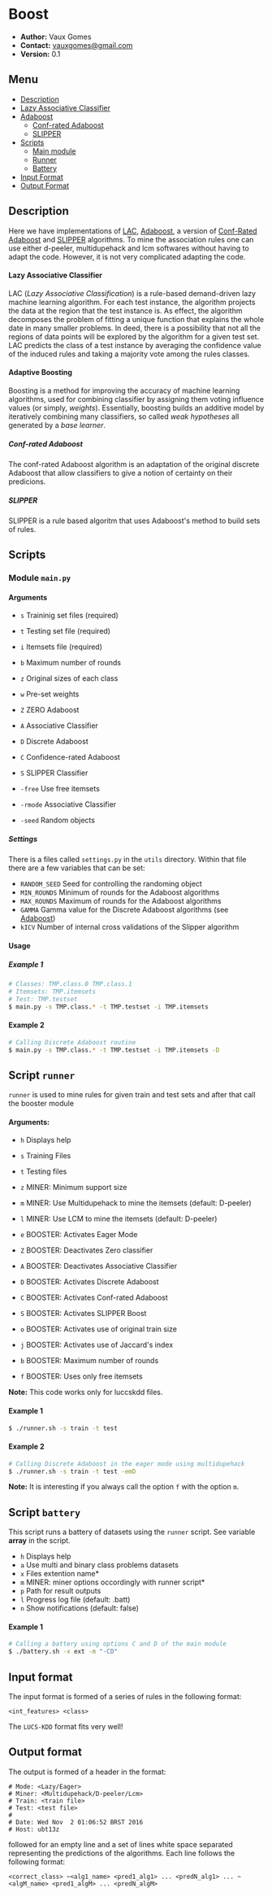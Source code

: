 # Boost
  - **Author:** Vaux Gomes
  - **Contact:** vauxgomes@gmail.com
  - **Version:** 0.1

## Menu
 - [Description](#description)
 - [Lazy Associative Classifier](#lac)
 - [Adaboost](#adaboost)
   - [Conf-rated Adaboost](#cboost)
   - [SLIPPER](#slipper)
 - [Scripts](#mainmodule)
   - [Main module](#mainmodule)
   - [Runner](#runner)
   - [Battery](#battery)
 - [Input Format](#informat)
 - [Output Format](#outformat)

##  <a name="description"></a>Description
Here we have implementations of [LAC], [Adaboost], a version of [Conf-Rated Adaboost] and [SLIPPER] algorithms. To mine the association rules one can use either d-peeler, multidupehack and lcm softwares without having to adapt the code. However, it is not very complicated adapting the code.

#### <a name="lac"></a>Lazy Associative Classifier
LAC (_Lazy Associative Classification_) is a rule-based demand-driven lazy machine learning algorithm. For each test instance, the algorithm projects the data at the region that the test instance is. As effect, the algorithm decomposes the problem of fitting a unique function that explains the whole date in many smaller problems. In deed, there is a possibility that not all the regions of data points will be explored by the algorithm for a given test set. LAC predicts the class of a test instance by averaging the confidence value of the induced rules and taking a majority vote among the rules classes.

#### <a name="adaboost"></a>**Ada**ptive **Boost**ing
Boosting is a method for improving the accuracy of machine learning algorithms, used for combining classifier by assigning them voting influence values (or simply, _weights_). Essentially, boosting builds an additive model by iteratively combining many classifiers, so called _weak hypotheses_ all generated by a _base learner_.

##### <a name="cboost"></a>Conf-rated Adaboost
The conf-rated Adaboost algorithm is an adaptation of the original discrete Adaboost that allow classifiers to give a notion of certainty on their predicions.

##### <a name="slipper"></a>SLIPPER
SLIPPER is a rule based algoritm that uses Adaboost's method to build sets of rules.

## Scripts
### <a name="mainmodule"></a>Module `main.py`
#### Arguments
  - `s` Traininig set files (required)
  - `t` Testing set file (required)
  - `i` Itemsets file (required)
  - `b` Maximum number of rounds
  - `z` Original sizes of each class
  - `w` Pre-set weights


  - `Z` ZERO Adaboost
  - `A` Associative Classifier
  - `D` Discrete Adaboost
  - `C` Confidence-rated Adaboost
  - `S` SLIPPER Classifier


  - `-free` Use free itemsets
  - `-rmode` Associative Classifier
  - `-seed` Random objects



##### Settings
There is a files called `settings.py` in the `utils` directory. Within that file there are a few variables that can be set:
  - `RANDOM_SEED` Seed for controlling the randoming object
  - `MIN_ROUNDS` Minimum of rounds for the Adaboost algorithms
  - `MAX_ROUNDS` Maximum of rounds for the Adaboost algorithms
  - `GAMMA` Gamma value for the Discrete Adaboost algorithms (see [Adaboost])
  - `kICV` Number of internal cross validations of the Slipper algorithm

#### Usage
##### Example 1
```sh
# Classes: TMP.class.0 TMP.class.1
# Itemsets: TMP.itemsets
# Test: TMP.testset
$ main.py -s TMP.class.* -t TMP.testset -i TMP.itemsets
```

#### Example 2
```sh
# Calling Discrete Adaboost routine
$ main.py -s TMP.class.* -t TMP.testset -i TMP.itemsets -D
```

## <a name="runner"></a>Script `runner` 
`runner` is used to mine rules for given train and test sets and after that call the booster module

#### Arguments:
  - `h` Displays help
  - `s` Training Files
  - `t` Testing files


  - `z` MINER: Minimum support size
  - `m` MINER: Use Multidupehack to mine the itemsets (default: D-peeler)
  - `l` MINER: Use LCM to mine the itemsets (default: D-peeler)


  - `e` BOOSTER: Activates Eager Mode
  - `Z` BOOSTER: Deactivates Zero classifier
  - `A` BOOSTER: Deactivates Associative Classifier
  - `D` BOOSTER: Activates Discrete Adaboost 
  - `C` BOOSTER: Activates Conf-rated Adaboost
  - `S` BOOSTER: Activates SLIPPER Boost
  - `o`	BOOSTER: Activates use of original train size
  - `j`	BOOSTER: Activates use of Jaccard\'s index
  - `b` BOOSTER: Maximum number of rounds
  - `f` BOOSTER: Uses only free itemsets

**Note:** This code works only for luccskdd files.

#### Example 1
```sh
$ ./runner.sh -s train -t test
```

#### Example 2
```sh
# Calling Discrete Adaboost in the eager mode using multidupehack
$ ./runner.sh -s train -t test -emD
```

**Note:** It is interesting if you always call the option `f` with the option `m`.

## <a name="battery"></a>Script `battery`
This script runs a battery of datasets using the `runner` script. See variable __array__ in the script.

 - `h` Displays help
 - `a` Use multi and binary class problems datasets
 - `x` Files extention name*
 - `m` MINER: miner options occordingly with runner script*
 - `p` Path for result outputs
 - `l` Progress log file (default: .batt)
 - `n` Show notifications (default: false)

#### Example 1
	
```sh
# Calling a battery using options C and D of the main module
$ ./battery.sh -x ext -m "-CD"
```

## <a name="informat"></a>Input format
The input format is formed of a series of rules in the following format:

	<int_features> <class>

The `LUCS-KDD` format fits very well!

## <a name="outformat"></a>Output format
The output is formed of a header in the format:

	# Mode: <Lazy/Eager> 
	# Miner: <Multidupehack/D-peeler/Lcm>
	# Train: <train file>
	# Test: <test file>
	# 
	# Date: Wed Nov  2 01:06:52 BRST 2016
	# Host: ubt13z


followed for an empty line and a set of lines white space separated representing the predictions of the algorithms. Each line follows the following format:

	<correct_class> ~<alg1_name> <pred1_alg1> ... <predN_alg1> ... ~<algM_name> <pred1_algM> ... <predN_algM>

[//]: # (LINKS)
[LAC]: <http://dx.doi.org/10.1109/ICDM.2006.96>
[Adaboost]: <http://citeseerx.ist.psu.edu/viewdoc/summary?doi=10.1.1.32.8918>
[Conf-Rated Adaboost]: <http://link.springer.com/article/10.1023/A:1007614523901>
[SLIPPER]: <http://www.aaai.org/Papers/AAAI/1999/AAAI99-049.pdf>
[CARBoosting]: <http://ieeexplore.ieee.org/document/4597184/>
